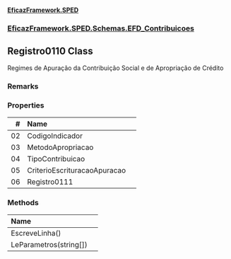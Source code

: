 #### [EficazFramework.SPED](EficazFrameworkSPED.md 'EficazFramework SPED')
### [EficazFramework.SPED.Schemas.EFD_Contribuicoes](EficazFramework.SPED.Schemas.EFD_Contribuicoes.md 'EficazFramework.SPED.Schemas.EFD_Contribuicoes')

## Registro0110 Class

Regimes de Apuração da Contribuição Social e de Apropriação de Crédito

### Remarks
### Properties

| # | Name | |
| ---: | :--- | :--- |
| 02 | CodigoIndicador |  |
| 03 | MetodoApropriacao |  |
| 04 | TipoContribuicao |  |
| 05 | CriterioEscrituracaoApuracao |  |
| 06 | Registro0111 |  |
### Methods

| Name | |
| :--- | :--- |
| EscreveLinha() |  |
| LeParametros(string[]) |  |
